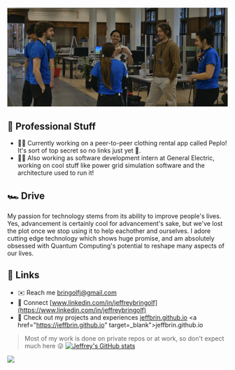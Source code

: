 ![](judging.jpg)

## 📌 Professional Stuff
- 👨‍💻 Currently working on a peer-to-peer clothing rental app called Peplo! It's sort of top secret so no links just yet 👀.
- 🧑‍💼 Also working as software development intern at General Electric, working on cool stuff like power grid simulation software and the architecture used to run it!

## 🏎️ Drive
My passion for technology stems from its ability to improve people's lives. Yes, advancement is certainly cool for advancement's sake, but we've lost the plot once we stop using it to help eachother and ourselves. I adore cutting edge technology which shows huge promise, and am absolutely obsessed with Quantum Computing's potential to reshape many aspects of our lives.

## 🔗 Links
- ✉️ Reach me [bringolfj@gmail.com](mailto:bringolfj@gmail.com)
- 🤝 Connect [www.linkedin.com/in/jeffreybringolf](https://www.linkedin.com/in/jeffreybringolf)
- 💼 Check out my projects and experiences [jeffbrin.github.io](https://jeffbrin.github.io) <a href="https://jeffbrin.github.io" target=_blank">jeffbrin.github.io</a>

> Most of my work is done on private repos or at work, so don't expect much here 😜
[![Jeffrey's GitHub stats](https://github-readme-stats.vercel.app/api?username=jeffbrin)](https://github.com/anuraghazra/github-readme-stats)

<!--
**jeffbrin/jeffbrin** is a ✨ _special_ ✨ repository because its `README.md` (this file) appears on your GitHub profile.

Here are some ideas to get you started:

- 🔭 I’m currently working on ...
- 🌱 I’m currently learning ...
- 👯 I’m looking to collaborate on ...
- 🤔 I’m looking for help with ...
- 💬 Ask me about ...
- 📫 How to reach me: ...
- 😄 Pronouns: ...
- ⚡ Fun fact: ...
-->

![](https://komarev.com/ghpvc/?username=jeffbrin)
